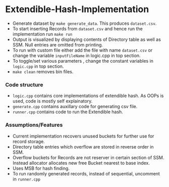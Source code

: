 # Extendible-Hash-Implementation


- Generate dataset by `make generate_data`. This produces `dataset.csv`. 
- To start inserting Records from `dataset.csv` and hence run the implementation run `make run`
- Output is visualized by displaying contents of Directory table as well as SSM. Null entries are omitted from printing.
- To run with custom file either add the file with name `dataset.csv` or change the variable `inputFileName` in logic.cpp in top section.
- To toggle/set various parameters , change the constant variables in `logic.cpp` in top section.
- `make clean` removes bin files.
### Code structure
- `logic.cpp` contains core implementations of extendible hash. As OOPs is used, code is mostly self explainatory.
- `generate.cpp` contains auxillary code for generating csv file.
- `runner.cpp` contains code to run the Extendible hash.

### Assumptions/Features
- Current implementation recovers unused buckets for further use for record storage.
- Directory table entries which overflow are stored in reverse order in SSM.
- Overflow buckets for Records are not reserver in certain section of SSM. Instead allocator allocates new free Bucket nearest to base index.
- Uses MSB for hash finding.
- To run randomly generated records, instead of sequential, uncomment in `runner.cpp`